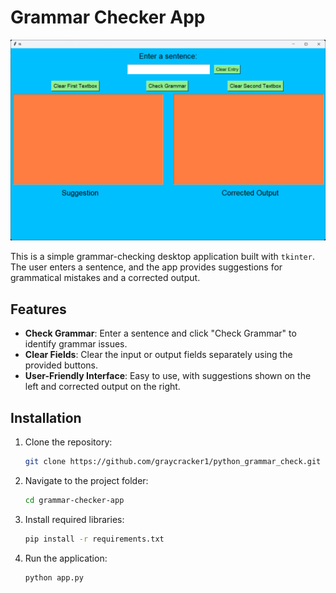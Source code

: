 # Grammar Checker App

![Grammar Checker App](./1.png)

This is a simple grammar-checking desktop application built with `tkinter`. The user enters a sentence, and the app provides suggestions for grammatical mistakes and a corrected output.

## Features

- **Check Grammar**: Enter a sentence and click "Check Grammar" to identify grammar issues.
- **Clear Fields**: Clear the input or output fields separately using the provided buttons.
- **User-Friendly Interface**: Easy to use, with suggestions shown on the left and corrected output on the right.

## Installation

1. Clone the repository:
   ```bash
   git clone https://github.com/graycracker1/python_grammar_check.git

2. Navigate to the project folder:
    ```bash
    cd grammar-checker-app

3. Install required libraries:
    ```bash
    pip install -r requirements.txt

4. Run the application:
    ```bash
    python app.py
